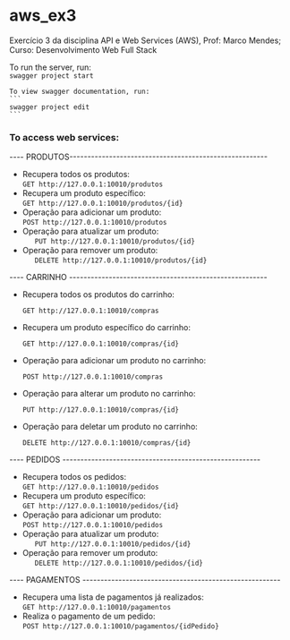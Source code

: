 # aws_ex3
Exercício 3 da disciplina API e Web Services (AWS), Prof: Marco Mendes; Curso: Desenvolvimento Web Full Stack

To run the server, run:  
    ```
    swagger project start
    ```  
    
    To view swagger documentation, run:  
    ```
    swagger project edit
    ```

### To access web services:  

---- PRODUTOS------------------------------------------------------- 
   * Recupera todos os produtos:  
    ```
    GET http://127.0.0.1:10010/produtos
    ```  
   * Recupera um produto específico:  
    ```
    GET http://127.0.0.1:10010/produtos/{id}
    ```
   * Operação para adicionar um produto:  
    ```
    POST http://127.0.0.1:10010/produtos
    ```  
   * Operação para atualizar um produto:  
    ```   
    PUT http://127.0.0.1:10010/produtos/{id}
    ```
   * Operação para remover um produto:  
    ```   
    DELETE http://127.0.0.1:10010/produtos/{id}
    ```  
    
---- CARRINHO -------------------------------------------------------    
  * Recupera todos os produtos do carrinho:  
    ```
    GET http://127.0.0.1:10010/compras
    ```  
  * Recupera um produto específico do carrinho:
    ```
    GET http://127.0.0.1:10010/compras/{id}
    ```  
  * Operação para adicionar um produto no carrinho:
    ```
    POST http://127.0.0.1:10010/compras
    ```
  * Operação para alterar um produto no carrinho:
    ```
    PUT http://127.0.0.1:10010/compras/{id}
    ```
  * Operação para deletar um produto no carrinho:
    ```
    DELETE http://127.0.0.1:10010/compras/{id}
    ```  
---- PEDIDOS -------------------------------------------------------
   * Recupera todos os pedidos:  
    ```
    GET http://127.0.0.1:10010/pedidos
    ```  
   * Recupera um produto específico:  
    ```
    GET http://127.0.0.1:10010/pedidos/{id}
    ```
   * Operação para adicionar um produto:  
    ```
    POST http://127.0.0.1:10010/pedidos
    ```  
   * Operação para atualizar um produto:  
    ```   
    PUT http://127.0.0.1:10010/pedidos/{id}
    ```
   * Operação para remover um produto:  
    ```   
    DELETE http://127.0.0.1:10010/pedidos/{id}
    ```
      
---- PAGAMENTOS -------------------------------------------------------  
   * Recupera uma lista de pagamentos já realizados:  
    ```
    GET http://127.0.0.1:10010/pagamentos
    ``` 
   * Realiza o pagamento de um pedido:  
    ```
    POST http://127.0.0.1:10010/pagamentos/{idPedido}
    ``` 
    

